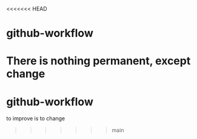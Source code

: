 <<<<<<< HEAD
# github-workflow
There is nothing permanent, except change
=======
# github-workflow
to improve is to change
>>>>>>> main
